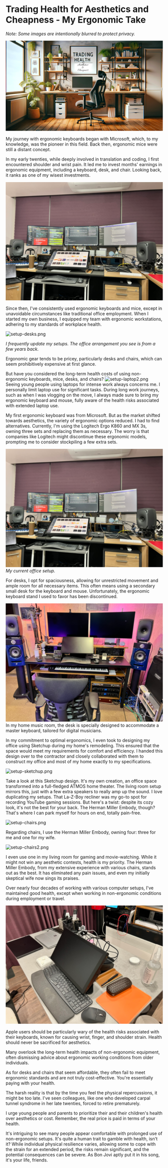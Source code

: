 # Trading Health for Aesthetics and Cheapness - My Ergonomic Take

_Note: Some images are intentionally blurred to protect privacy._

![setup-ergo.png](..%2Flife%2Fimages%2Fsetup-ergo.png)

My journey with ergonomic keyboards began with Microsoft, which, to my knowledge, was the pioneer in this field. Back then, ergonomic mice were still a distant concept.

In my early twenties, while deeply involved in translation and coding, I first encountered shoulder and wrist pain. It led me to invest months' earnings in ergonomic equipment, including a keyboard, desk, and chair. Looking back, it ranks as one of my wisest investments.

![setup-office.png](..%2Flife%2Fimages%2Fsetup-office.png)

Since then, I've consistently used ergonomic keyboards and mice, except in unavoidable circumstances like traditional office employment. When I started my own business, I equipped my team with ergonomic workstations, adhering to my standards of workplace health.

![setup-desks.png](..%2Flife%2Fimages%2Fsetup-desks.png)

_I frequently update my setups. The office arrangement you see is from a few years back._

Ergonomic gear tends to be pricey, particularly desks and chairs, which can seem prohibitively expensive at first glance.

But have you considered the long-term health costs of using non-ergonomic keyboards, mice, desks, and chairs?
![setup-laptop2.png](..%2Flife%2Fimages%2Fsetup-laptop2.png)
Seeing young people using laptops for intense work always concerns me. I personally limit laptop use for significant tasks. During long work journeys, such as when I was vlogging on the move, I always made sure to bring my ergonomic keyboard and mouse, fully aware of the health risks associated with extended laptop use.

My first ergonomic keyboard was from Microsoft. But as the market shifted towards aesthetics, the variety of ergonomic options reduced. I had to find alternatives. Currently, I'm using the Logitech Ergo K860 and MX 3s, owning three sets and replacing them as necessary. The worry is that companies like Logitech might discontinue these ergonomic models, prompting me to consider stockpiling a few extra sets.

![setup-office.png](..%2Flife%2Fimages%2Fsetup-office.png)
_My current office setup._

For desks, I opt for spaciousness, allowing for unrestricted movement and ample room for all necessary items. This often means using a secondary small desk for the keyboard and mouse. Unfortunately, the ergonomic keyboard stand I used to favor has been discontinued.

![setup-music-studio.png](..%2Flife%2Fimages%2Fsetup-music-studio.png)
In my home music room, the desk is specially designed to accommodate a master keyboard, tailored for digital musicians.


In my commitment to optimal ergonomics, I even took to designing my office using Sketchup during my home's remodeling. This ensured that the space would meet my requirements for comfort and efficiency. I handed this design over to the contractor and closely collaborated with them to construct my office and most of my home exactly to my specifications.

![setup-sketchup.png](..%2Flife%2Fimages%2Fsetup-sketchup.png)

Take a look at this Sketchup design. It's my own creation, an office space transformed into a full-fledged ATMOS home theater. The living room setup mirrors this, just with a few extra speakers to really amp up the sound. I love duplicating my setups. That La-Z-Boy recliner was my go-to spot for recording YouTube gaming sessions. But here's a twist: despite its cozy look, it's not the best for your back. The Herman Miller Embody, though? That's where I can park myself for hours on end, totally pain-free. 

![setup-chairs.png](..%2Flife%2Fimages%2Fsetup-chairs.png)

Regarding chairs, I use the Herman Miller Embody, owning four: three for me and one for my wife. 

![setup-chairs2.png](..%2Flife%2Fimages%2Fsetup-chairs2.png)

I even use one in my living room for gaming and movie-watching. While it might not win any aesthetic contests, health is my priority. The Herman Miller Embody, from my extensive experience with various chairs, stands out as the best. It has eliminated any pain issues, and even my initially skeptical wife now sings its praises.

Over nearly four decades of working with various computer setups, I've maintained good health, except when working in non-ergonomic conditions during employment or travel.

![setup-drawing.png](..%2Flife%2Fimages%2Fsetup-drawing.png)

Apple users should be particularly wary of the health risks associated with their keyboards, known for causing wrist, finger, and shoulder strain. Health should never be sacrificed for aesthetics.

Many overlook the long-term health impacts of non-ergonomic equipment, often dismissing advice about ergonomic working conditions from older individuals.

As for desks and chairs that seem affordable, they often fail to meet ergonomic standards and are not truly cost-effective. You're essentially paying with your health.

The harsh reality is that by the time you feel the physical repercussions, it might be too late. I've seen colleagues, like one who developed carpal tunnel syndrome in her late twenties, forced to retire prematurely.

I urge young people and parents to prioritize their and their children's health over aesthetics or cost. Remember, the real price is paid in terms of your health.

It's intriguing to see many people appear comfortable with prolonged use of non-ergonomic setups. It's quite a human trait to gamble with health, isn't it? While individual physical resilience varies, allowing some to cope with the strain for an extended period, the risks remain significant, and the potential consequences can be severe. As Bon Jovi aptly put it in his song, it's your life, friends.